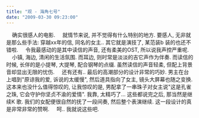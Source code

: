 ```yaml
---
title: "观 - 海角七号"
date: "2009-03-30 09:23:00"
---
```


    确实很感人的电影.     就情节来说, 并不觉得有什么特别的地方. 要感人, 无非就是那么些手法: 穿越xx年的信, 同名的女主.. 其它就是演技了, 某范装b 装的也还不错啦.     令我最感动的是其中读信的声音, 还有柔美的OST, 所以说我声控严重呢.     小镇, 海边, 清闲的生活氛围. 而耳边, 则时常是淡淡的吉它声作为伴奏. 而读信的时候, 长伴的是小提琴, 大提琴, 配合钢琴的点缀. 虽然读信的声音轻柔, 但配上背景音却显出无限的忧伤.     还有还有.. 最后的高潮部分的设计非常的巧妙. 男主在台上唱到"原谅我的爱, 诉说的太缓慢", 然后道具指向了女主, 镜头大屏幕也随之变换. 这本来也没什么值得惊叹的, 让我惊叹的是, 男配拿了一串珠子对女主说"这是孔雀之珠, 它会守护你坚贞不渝的爱情". 我靠, 太精巧了... 这些都说完之后, 那当然是继续K 歌. 我们的女配便很自然的抚了一段间奏, 然后整个表演继续. 这一段设计的真是非常非常的赞啊.     呵.. 我就说这些吧.
